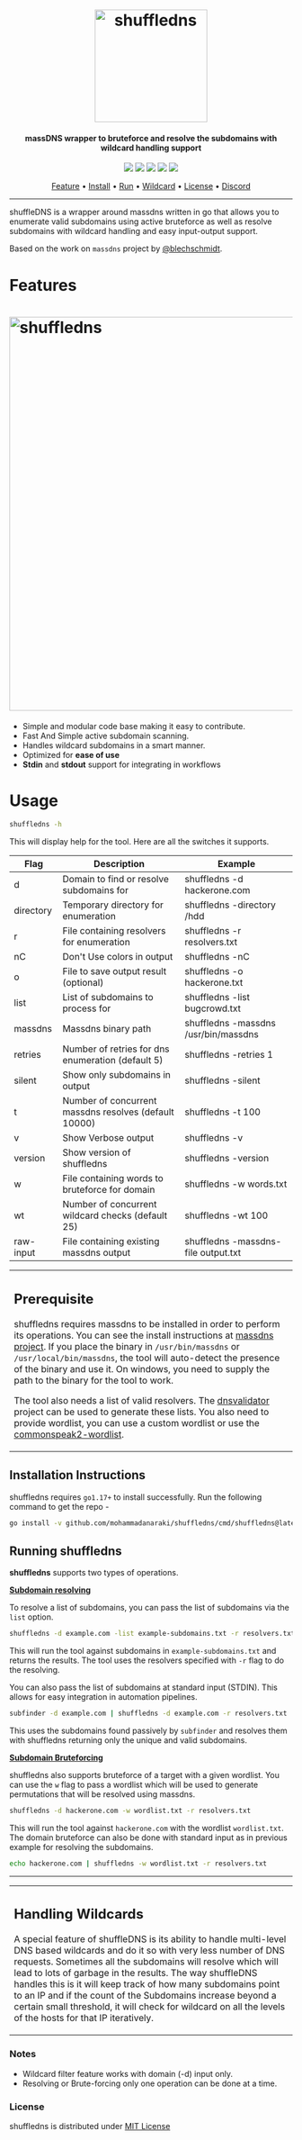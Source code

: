 <h1 align="center">
  <img src="static/shuffledns-logo.png" alt="shuffledns" width="200px"></a>
  <br>
</h1>

<h4 align="center">massDNS wrapper to bruteforce and resolve the subdomains with wildcard handling support</h4>

<p align="center">
<a href="https://goreportcard.com/report/github.com/mohammadanaraki/shuffledns"><img src="https://goreportcard.com/badge/github.com/mohammadanaraki/shuffledns"></a>
<a href="https://github.com/mohammadanaraki/shuffledns/issues"><img src="https://img.shields.io/badge/contributions-welcome-brightgreen.svg?style=flat"></a>
<a href="https://github.com/mohammadanaraki/shuffledns/releases"><img src="https://img.shields.io/github/release/projectdiscovery/shuffledns"></a>
<a href="https://twitter.com/pdiscoveryio"><img src="https://img.shields.io/twitter/follow/pdiscoveryio.svg?logo=twitter"></a>
<a href="https://discord.gg/projectdiscovery"><img src="https://img.shields.io/discord/695645237418131507.svg?logo=discord"></a>
</p>
      
<p align="center">
  <a href="#features">Feature</a> •
  <a href="#installation-instructions">Install</a> •
  <a href="#running-shuffledns">Run</a> •
  <a href="#handling-wildcards">Wildcard</a> •
  <a href="#license">License</a> •
  <a href="https://discord.gg/projectdiscovery">Discord</a>
</p>

---

shuffleDNS is a wrapper around massdns written in go that allows you to enumerate valid subdomains using active bruteforce as well as resolve subdomains with wildcard handling and easy input-output support.

Based on the work on `massdns` project by [@blechschmidt](https://github.com/blechschmidt).

# Features

<h1 align="left">
  <img src="static/shuffledns-run.png" alt="shuffledns" width="700px"></a>
  <br>
</h1>

- Simple and modular code base making it easy to contribute.
- Fast And Simple active subdomain scanning.
- Handles wildcard subdomains in a smart manner.
- Optimized for **ease of use**
- **Stdin** and **stdout** support for integrating in workflows

# Usage

```bash
shuffledns -h
```

This will display help for the tool. Here are all the switches it supports.

| Flag      | Description                                           | Example                              |
| --------- | ----------------------------------------------------- | ------------------------------------ |
| d         | Domain to find or resolve subdomains for              | shuffledns -d hackerone.com          |
| directory | Temporary directory for enumeration                   | shuffledns -directory /hdd           |
| r         | File containing resolvers for enumeration             | shuffledns -r resolvers.txt          |
| nC        | Don't Use colors in output                            | shuffledns -nC                       |
| o         | File to save output result (optional)                 | shuffledns -o hackerone.txt          |
| list      | List of subdomains to process for                     | shuffledns -list bugcrowd.txt        |
| massdns   | Massdns binary path                                   | shuffledns -massdns /usr/bin/massdns |
| retries   | Number of retries for dns enumeration (default 5)     | shuffledns -retries 1                |
| silent    | Show only subdomains in output                        | shuffledns -silent                   |
| t         | Number of concurrent massdns resolves (default 10000) | shuffledns -t 100                    |
| v         | Show Verbose output                                   | shuffledns -v                        |
| version   | Show version of shuffledns                            | shuffledns -version                  |
| w         | File containing words to bruteforce for domain        | shuffledns -w words.txt              |
| wt        | Number of concurrent wildcard checks (default 25)     | shuffledns -wt 100                   |
| raw-input | File containing existing massdns output               | shuffledns -massdns-file output.txt  |

<table>
<tr>
<td>

## Prerequisite

shuffledns requires massdns to be installed in order to perform its operations. You can see the install instructions at [massdns project](https://github.com/blechschmidt/massdns#compilation). If you place the binary in `/usr/bin/massdns` or `/usr/local/bin/massdns`, the tool will auto-detect the presence of the binary and use it. On windows, you need to supply the path to the binary for the tool to work.

The tool also needs a list of valid resolvers. The [dnsvalidator](https://github.com/vortexau/dnsvalidator) project can be used to generate these lists. You also need to provide wordlist, you can use a custom wordlist or use the [commonspeak2-wordlist](https://s3.amazonaws.com/assetnote-wordlists/data/manual/best-dns-wordlist.txt).

</td>
</tr>
</table>

## Installation Instructions

shuffledns requires `go1.17+` to install successfully. Run the following command to get the repo -

```bash
go install -v github.com/mohammadanaraki/shuffledns/cmd/shuffledns@latest
```

## Running shuffledns

**shuffledns** supports two types of operations.

<ins>**Subdomain resolving** </ins>

To resolve a list of subdomains, you can pass the list of subdomains via the `list` option.

```bash
shuffledns -d example.com -list example-subdomains.txt -r resolvers.txt
```

This will run the tool against subdomains in `example-subdomains.txt` and returns the results. The tool uses the resolvers specified with `-r` flag to do the resolving.

You can also pass the list of subdomains at standard input (STDIN). This allows for easy integration in automation pipelines.

```bash
subfinder -d example.com | shuffledns -d example.com -r resolvers.txt
```

This uses the subdomains found passively by `subfinder` and resolves them with shuffledns returning only the unique and valid subdomains.

<ins>**Subdomain Bruteforcing** </ins>

shuffledns also supports bruteforce of a target with a given wordlist. You can use the `w` flag to pass a wordlist which will be used to generate permutations that will be resolved using massdns.

```bash
shuffledns -d hackerone.com -w wordlist.txt -r resolvers.txt
```

This will run the tool against `hackerone.com` with the wordlist `wordlist.txt`. The domain bruteforce can also be done with standard input as in previous example for resolving the subdomains.

```bash
echo hackerone.com | shuffledns -w wordlist.txt -r resolvers.txt
```

---

<table>
<tr>
<td>

## Handling Wildcards

A special feature of shuffleDNS is its ability to handle multi-level DNS based wildcards and do it so with very less number of DNS requests. Sometimes all the subdomains will resolve which will lead to lots of garbage in the results. The way shuffleDNS handles this is it will keep track of how many subdomains point to an IP and if the count of the Subdomains increase beyond a certain small threshold, it will check for wildcard on all the levels of the hosts for that IP iteratively.

</td>
</tr>
</table>

### Notes

- Wildcard filter feature works with domain (-d) input only.
- Resolving or Brute-forcing only one operation can be done at a time.

### License

shuffledns is distributed under [MIT License](https://github.com/mohammadanaraki/shuffledns/blob/master/LICENSE.md)
